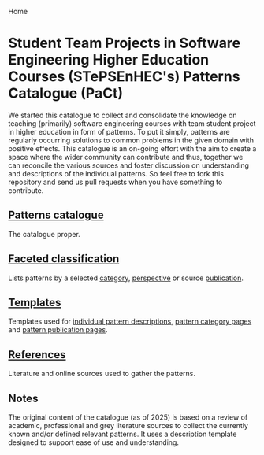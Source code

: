 Home
# Student Team Projects in Software Engineering Higher Education Courses (STePSEnHEC's) Patterns Catalogue (PaCt)

We started this catalogue to collect and consolidate the knowledge on teaching (primarily) software engineering courses with team student project in higher education in form of patterns. To put it simply, patterns are regularly occurring solutions to common problems in the given domain with positive effects.  This catalogue is an on-going effort with the aim to create a space where the wider community can contribute and thus, together we can reconcile the various sources and foster discussion on understanding and descriptions of the individual patterns. So feel free to fork this repository and send us pull requests when you have something to contribute.

## [Patterns catalogue](Patterns_catalogue.md)

The catalogue proper.

## [Faceted classification](catalogue/facets/facets.md)

Lists patterns by a selected [category](catalogue/facets/categories/categories.md), [perspective](catalogue/facets/perspectives/perspectives.md) or source [publication](catalogue/facets/publications/publications.md).

## [Templates](templates/templates.md)

Templates used for [individual pattern descriptions](templates/template-pattern.md), [pattern category pages](templates/template-category.md) and [pattern publication pages](templates/template-publication.md).

## [References](References.md)

Literature and online sources used to gather the patterns.

## Notes

The original content of the catalogue (as of 2025) is based on a review of academic, professional and grey literature sources to collect the currently known and/or defined relevant patterns.  It uses a description template designed to support ease of use and understanding.  
